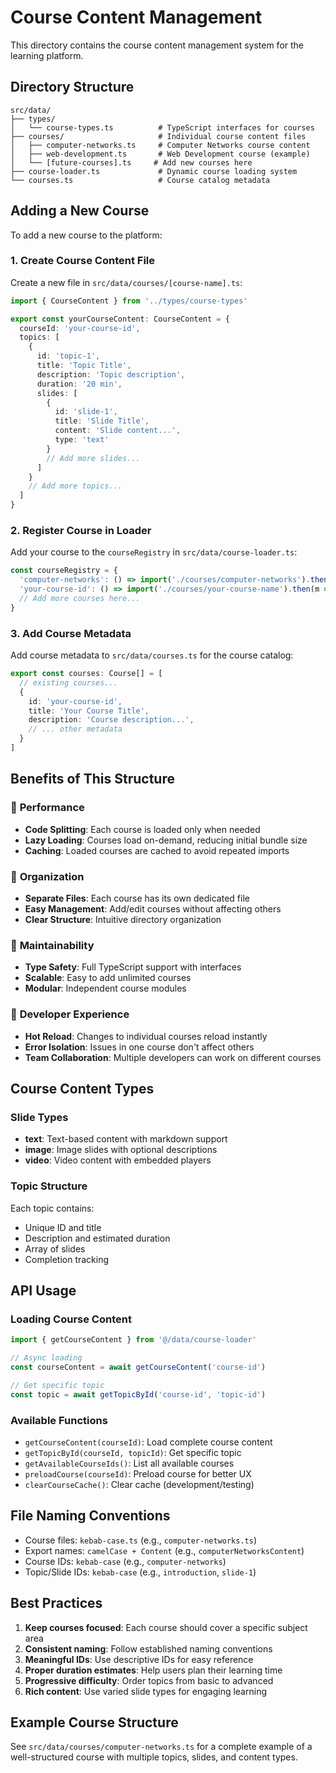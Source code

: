 # Course Content Management

This directory contains the course content management system for the learning platform.

## Directory Structure

```
src/data/
├── types/
│   └── course-types.ts          # TypeScript interfaces for courses
├── courses/                     # Individual course content files
│   ├── computer-networks.ts     # Computer Networks course content
│   ├── web-development.ts       # Web Development course (example)
│   └── [future-courses].ts     # Add new courses here
├── course-loader.ts             # Dynamic course loading system
└── courses.ts                   # Course catalog metadata
```

## Adding a New Course

To add a new course to the platform:

### 1. Create Course Content File

Create a new file in `src/data/courses/[course-name].ts`:

```typescript
import { CourseContent } from '../types/course-types'

export const yourCourseContent: CourseContent = {
  courseId: 'your-course-id',
  topics: [
    {
      id: 'topic-1',
      title: 'Topic Title',
      description: 'Topic description',
      duration: '20 min',
      slides: [
        {
          id: 'slide-1',
          title: 'Slide Title',
          content: 'Slide content...',
          type: 'text'
        }
        // Add more slides...
      ]
    }
    // Add more topics...
  ]
}
```

### 2. Register Course in Loader

Add your course to the `courseRegistry` in `src/data/course-loader.ts`:

```typescript
const courseRegistry = {
  'computer-networks': () => import('./courses/computer-networks').then(m => m.computerNetworksContent),
  'your-course-id': () => import('./courses/your-course-name').then(m => m.yourCourseContent),
  // Add more courses here...
}
```

### 3. Add Course Metadata

Add course metadata to `src/data/courses.ts` for the course catalog:

```typescript
export const courses: Course[] = [
  // existing courses...
  {
    id: 'your-course-id',
    title: 'Your Course Title',
    description: 'Course description...',
    // ... other metadata
  }
]
```

## Benefits of This Structure

### 🚀 **Performance**
- **Code Splitting**: Each course is loaded only when needed
- **Lazy Loading**: Courses load on-demand, reducing initial bundle size
- **Caching**: Loaded courses are cached to avoid repeated imports

### 📁 **Organization**
- **Separate Files**: Each course has its own dedicated file
- **Easy Management**: Add/edit courses without affecting others
- **Clear Structure**: Intuitive directory organization

### 🔧 **Maintainability**
- **Type Safety**: Full TypeScript support with interfaces
- **Scalable**: Easy to add unlimited courses
- **Modular**: Independent course modules

### 🎯 **Developer Experience**
- **Hot Reload**: Changes to individual courses reload instantly
- **Error Isolation**: Issues in one course don't affect others
- **Team Collaboration**: Multiple developers can work on different courses

## Course Content Types

### Slide Types
- **text**: Text-based content with markdown support
- **image**: Image slides with optional descriptions
- **video**: Video content with embedded players

### Topic Structure
Each topic contains:
- Unique ID and title
- Description and estimated duration
- Array of slides
- Completion tracking

## API Usage

### Loading Course Content
```typescript
import { getCourseContent } from '@/data/course-loader'

// Async loading
const courseContent = await getCourseContent('course-id')

// Get specific topic
const topic = await getTopicById('course-id', 'topic-id')
```

### Available Functions
- `getCourseContent(courseId)`: Load complete course content
- `getTopicById(courseId, topicId)`: Get specific topic
- `getAvailableCourseIds()`: List all available courses
- `preloadCourse(courseId)`: Preload course for better UX
- `clearCourseCache()`: Clear cache (development/testing)

## File Naming Conventions

- Course files: `kebab-case.ts` (e.g., `computer-networks.ts`)
- Export names: `camelCase + Content` (e.g., `computerNetworksContent`)
- Course IDs: `kebab-case` (e.g., `computer-networks`)
- Topic/Slide IDs: `kebab-case` (e.g., `introduction`, `slide-1`)

## Best Practices

1. **Keep courses focused**: Each course should cover a specific subject area
2. **Consistent naming**: Follow established naming conventions
3. **Meaningful IDs**: Use descriptive IDs for easy reference
4. **Proper duration estimates**: Help users plan their learning time
5. **Progressive difficulty**: Order topics from basic to advanced
6. **Rich content**: Use varied slide types for engaging learning

## Example Course Structure

See `src/data/courses/computer-networks.ts` for a complete example of a well-structured course with multiple topics, slides, and content types.